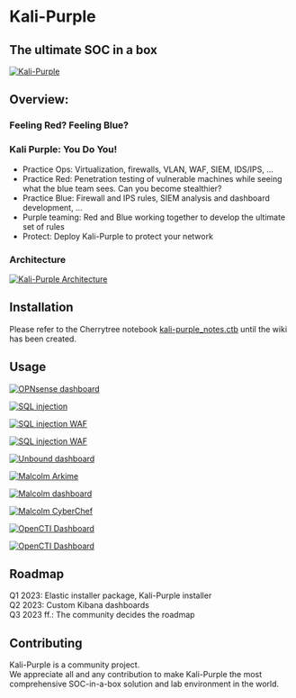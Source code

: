 # Kali-Purple

## The ultimate SOC in a box

[![Kali-Purple](./pictures/kali-purple-logo-dragon-purple_white.png)](./pictures/kali-purple-logo-dragon-purple_white.png)

## Overview:

### Feeling Red? Feeling Blue?

### Kali Purple: You Do You!

- Practice Ops: Virtualization, firewalls, VLAN, WAF, SIEM, IDS/IPS, ...
- Practice Red: Penetration testing of vulnerable machines while seeing what the blue team sees. Can you become stealthier?
- Practice Blue: Firewall and IPS rules, SIEM analysis and dashboard development, ...
- Purple teaming: Red and Blue working together to develop the ultimate set of rules
- Protect: Deploy Kali-Purple to protect your network

### Architecture

[![Kali-Purple Architecture](./pictures/Kali-Purple-03-Architecture.png)](./pictures/Kali-Purple-03-Architecture.png)

## Installation

Please refer to the Cherrytree notebook [kali-purple_notes.ctb](./kali-purple_notes.ctb) until the wiki has been created.

## Usage

[![OPNsense dashboard](./pictures/Elastic-01-Dashboard-OPNsense.png)](./pictures/Elastic-01-Dashboard-OPNsense.png)  

[![SQL injection](./pictures/SQL-Injection-01.png)](./pictures/SQL-Injection-01.png)  

[![SQL injection WAF](./pictures/SQL-Injection-03-WithWAF.png)](./pictures/SQL-Injection-03-WithWAF.png)  

[![SQL injection WAF](./pictures/GVM-01-Overview.png)](./pictures/GVM-01-Overview.png)  

[![Unbound dashboard](./pictures/Elastic-05-Dashboard-Unbound.png)](./pictures/Elastic-05-Dashboard-Unbound.png)  

[![Malcolm Arkime](./pictures/Malcolm-01-Arkime.png)](./pictures/Malcolm-01-Arkime.png)  

[![Malcolm dashboard](./pictures/Malcolm-10-Dashboard.png)](./pictures/Malcolm-10-Dashboard.png)  

[![Malcolm CyberChef](./pictures/Malcolm-06-CyberChef.png)](./pictures/Malcolm-06-CyberChef.png)  

[![OpenCTI Dashboard](./pictures/OpenCTI-01-Dashboard.png)](./pictures/OpenCTI-01-Dashboard.png)  

[![OpenCTI Dashboard](./pictures/OpenCTI-02-Vulnerabilities.png)](./pictures/OpenCTI-02-Vulnerabilities.png)  

## Roadmap

Q1 2023:     Elastic installer package,  Kali-Purple installer  
Q2 2023:     Custom Kibana dashboards  
Q3 2023 ff.: The community decides the roadmap  

## Contributing

Kali-Purple is a community project.  
We appreciate all and any contribution to make Kali-Purple the most comprehensive SOC-in-a-box solution and lab environment in the world.  
